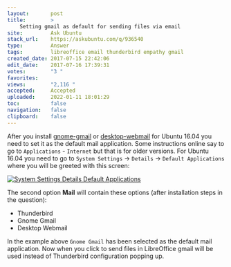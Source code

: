 ```yaml
---
layout:       post
title:        >
    Setting gmail as default for sending files via email
site:         Ask Ubuntu
stack_url:    https://askubuntu.com/q/936540
type:         Answer
tags:         libreoffice email thunderbird empathy gmail
created_date: 2017-07-15 22:42:06
edit_date:    2017-07-16 17:39:31
votes:        "3 "
favorites:    
views:        "2,116 "
accepted:     Accepted
uploaded:     2022-01-11 18:01:29
toc:          false
navigation:   false
clipboard:    false
---
```


After you install [gnome-gmail][1] or [desktop-webmail][2] for Ubuntu 16.04 you need to set it as the default mail application. Some instructions online say to go to `Applications` - `Internet` but that is for older versions. For Ubuntu 16.04 you need to go to `System Settings` -> `Details` -> `Default Applications` where you will be greeted with this screen:

[![System Settings Details Default Applications][3]][3]

The second option **Mail** will contain these options (after installation steps in the question):

 - Thunderbird
 - Gnome Gmail
 - Desktop Webmail

In the example above `Gnome Gmail` has been selected as the default mail application. Now when you click to send files in LibreOffice gmail will be used instead of Thunderbird configuration popping up.

  [1]: https://davesteele.github.io/gnome-gmail/
  [2]: https://packages.ubuntu.com/xenial/desktop-webmail
  [3]: https://i.stack.imgur.com/wmhdd.png
